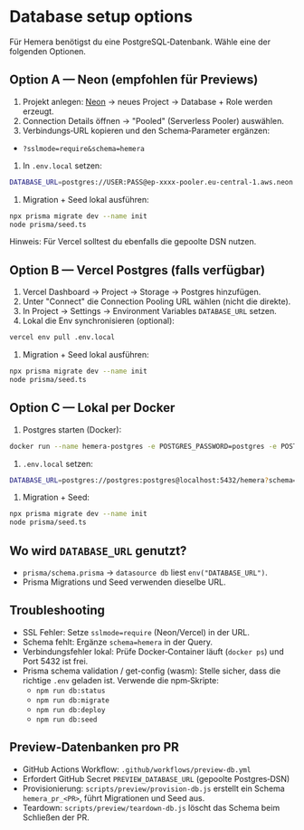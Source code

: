 # Database setup options

Für Hemera benötigst du eine PostgreSQL‑Datenbank. Wähle eine der folgenden Optionen.

## Option A — Neon (empfohlen für Previews)

1. Projekt anlegen: [Neon](https://neon.tech) → neues Project → Database + Role werden erzeugt.
1. Connection Details öffnen → "Pooled" (Serverless Pooler) auswählen.
1. Verbindungs‑URL kopieren und den Schema‑Parameter ergänzen:
- `?sslmode=require&schema=hemera`
1. In `.env.local` setzen:

```bash
DATABASE_URL=postgres://USER:PASS@ep-xxxx-pooler.eu-central-1.aws.neon.tech/DBNAME?sslmode=require&schema=hemera
```

1. Migration + Seed lokal ausführen:

```bash
npx prisma migrate dev --name init
node prisma/seed.ts
```

Hinweis: Für Vercel solltest du ebenfalls die gepoolte DSN nutzen.

## Option B — Vercel Postgres (falls verfügbar)

1. Vercel Dashboard → Project → Storage → Postgres hinzufügen.
1. Unter "Connect" die Connection Pooling URL wählen (nicht die direkte).
1. In Project → Settings → Environment Variables `DATABASE_URL` setzen.
1. Lokal die Env synchronisieren (optional):

```bash
vercel env pull .env.local
```

1. Migration + Seed lokal ausführen:

```bash
npx prisma migrate dev --name init
node prisma/seed.ts
```

## Option C — Lokal per Docker

1. Postgres starten (Docker):

```bash
docker run --name hemera-postgres -e POSTGRES_PASSWORD=postgres -e POSTGRES_USER=postgres -e POSTGRES_DB=hemera -p 5432:5432 -d postgres:16
```

1. `.env.local` setzen:

```bash
DATABASE_URL=postgres://postgres:postgres@localhost:5432/hemera?schema=hemera
```

1. Migration + Seed:

```bash
npx prisma migrate dev --name init
node prisma/seed.ts
```

## Wo wird `DATABASE_URL` genutzt?

- `prisma/schema.prisma` → `datasource db` liest `env("DATABASE_URL")`.
- Prisma Migrations und Seed verwenden dieselbe URL.

## Troubleshooting

- SSL Fehler: Setze `sslmode=require` (Neon/Vercel) in der URL.
- Schema fehlt: Ergänze `schema=hemera` in der Query.
- Verbindungsfehler lokal: Prüfe Docker‑Container läuft (`docker ps`) und Port 5432 ist frei.
- Prisma schema validation / get-config (wasm): Stelle sicher, dass die richtige `.env` geladen ist. Verwende die npm‑Skripte:
  - `npm run db:status`
  - `npm run db:migrate`
  - `npm run db:deploy`
  - `npm run db:seed`

## Preview‑Datenbanken pro PR

- GitHub Actions Workflow: `.github/workflows/preview-db.yml`
- Erfordert GitHub Secret `PREVIEW_DATABASE_URL` (gepoolte Postgres‑DSN)
- Provisionierung: `scripts/preview/provision-db.js` erstellt ein Schema `hemera_pr_<PR>`, führt Migrationen und Seed aus.
- Teardown: `scripts/preview/teardown-db.js` löscht das Schema beim Schließen der PR.
